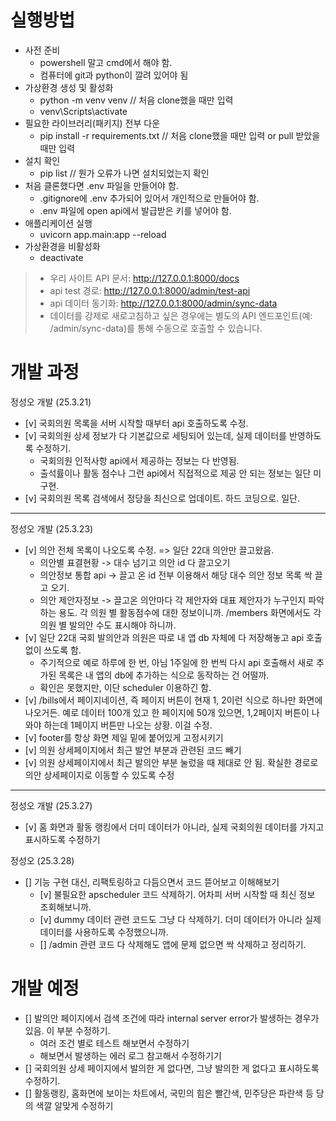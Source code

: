 # 실행방법

- 사전 준비
  - powershell 말고 cmd에서 해야 함.
  - 컴퓨터에 git과 python이 깔려 있어야 됨
- 가상환경 생성 및 활성화
  - python -m venv venv // 처음 clone했을 때만 입력
  - venv\Scripts\activate
- 필요한 라이브러리(패키지) 전부 다운
  - pip install -r requirements.txt // 처음 clone했을 때만 입력 or pull 받았을 때만 입력
- 설치 확인
  - pip list // 뭔가 오류가 나면 설치되었는지 확인
- 처음 클론했다면 .env 파일을 만들어야 함.
  - .gitignore에 .env 추가되어 있어서 개인적으로 만들어야 함.
  - .env 파일에 open api에서 발급받은 키를 넣어야 함.
- 애플리케이션 실행
  - uvicorn app.main:app --reload
- 가상환경을 비활성화
  - deactivate


> - 우리 사이트 API 문서: http://127.0.0.1:8000/docs
> - api test 경로: http://127.0.0.1:8000/admin/test-api
> - api 데이터 동기화: http://127.0.0.1:8000/admin/sync-data
> - 데이터를 강제로 새로고침하고 싶은 경우에는 별도의 API 엔드포인트(예: /admin/sync-data)를 통해 수동으로 호출할 수 있습니다.

# 개발 과정

정성오 개발 (25.3.21)
- [v] 국회의원 목록을 서버 시작할 때부터 api 호출하도록 수정.
- [v] 국회의원 상세 정보가 다 기본값으로 세팅되어 있는데, 실제 데이터를 반영하도록 수정하기.
  - 국회의원 인적사항 api에서 제공하는 정보는 다 반영됨.
  - 출석률이나 활동 점수나 그런 api에서 직접적으로 제공 안 되는 정보는 일단 미구현.
- [v] 국회의원 목록 검색에서 정당을 최신으로 업데이트. 하드 코딩으로. 일단.

---
정성오 개발 (25.3.23)
- [v] 의안 전체 목록이 나오도록 수정. => 일단 22대 의안만 끌고왔음.
  - 의안별 표결현황 -> 대수 넘기고 의안 id 다 끌고오기
  - 의안정보 통합 api -> 끌고 온 id 전부 이용해서 해당 대수 의안 정보 목록 싹 끌고 오기.
  - 의안 제안자정보 -> 끌고온 의안마다 각 제안자와 대표 제안자가 누구인지 파악하는 용도. 각 의원 별 활동점수에 대한 정보이니까. /members 화면에서도 각 의원 별 발의안 수도 표시해야 하니까.
- [v] 일단 22대 국회 발의안과 의원은 따로 내 앱 db 자체에 다 저장해놓고 api 호출 없이 쓰도록 함.
  - 주기적으로 예로 하루에 한 번, 아님 1주일에 한 번씩 다시 api 호출해서 새로 추가된 목록은 내 앱의 db에 추가하는 식으로 동작하는 건 어떨까.
  - 확인은 못했지만, 이단 scheduler 이용하긴 함.
- [v] /bills에서 페이지네이션, 즉 페이지 버튼이 현재 1, 2이런 식으로 하나만 화면에 나오거든. 예로 데이터 100개 있고 한 페이지에 50개 있으면, 1,2페이지 버튼이 나와야 하는데 1페이지 버튼만 나오는 상황. 이걸 수정.
- [v] footer를 항상 화면 제일 밑에 붙어있게 고정시키기
- [v] 의원 상세페이지에서 최근 발언 부분과 관련된 코드 빼기
- [v] 의원 상세페이지에서 최근 발의안 부분 눌렀을 때 제대로 안 됨. 확실한 경로로 의안 상세페이지로 이동할 수 있도록 수정

---

정성오 개발 (25.3.27)
- [v] 홈 화면과 활동 랭킹에서 더미 데이터가 아니라, 실제 국회의원 데이터를 가지고 표시하도록 수정하기

정성오 (25.3.28)
- [] 기능 구현 대신, 리팩토링하고 다듬으면서 코드 뜯어보고 이해해보기
  - [v] 불필요한 apscheduler 코드 삭제하기. 어차피 서버 시작할 때 최신 정보 조회해보니까.
  - [v] dummy 데이터 관련 코드도 그냥 다 삭제하기. 더미 데이터가 아니라 실제 데이터를 사용하도록 수정했으니까.
  - [] /admin 관련 코드 다 삭제해도 앱에 문제 없으면 싹 삭제하고 정리하기.

# 개발 예정

- [] 발의안 페이지에서 검색 조건에 따라 internal server error가 발생하는 경우가 있음. 이 부분 수정하기.
  - 여러 조건 별로 테스트 해보면서 수정하기
  - 해보면서 발생하는 에러 로그 참고해서 수정하기기
- [] 국회의원 상세 페이지에서 발의한 게 없다면, 그냥 발의한 게 없다고 표시하도록 수정하기.
- [] 활동랭킹, 홈화면에 보이는 차트에서, 국민의 힘은 빨간색, 민주당은 파란색 등 당의 색깔 알맞게 수정하기